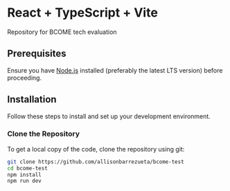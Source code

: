 # React + TypeScript + Vite

Repository for BCOME tech evaluation

## Prerequisites

Ensure you have [Node.js](https://nodejs.org/) installed (preferably the latest LTS version) before proceeding.

## Installation

Follow these steps to install and set up your development environment.

### Clone the Repository

To get a local copy of the code, clone the repository using git:

```bash
git clone https://github.com/allisonbarrezueta/bcome-test
cd bcome-test
npm install
npm run dev
```
